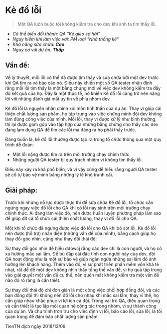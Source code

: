# Kẻ đổ lỗi
> Một QA luôn buộc tội không kiểm tra cho dev khi anh ta tìm thấy lỗi.

* _Có thể biển đổi thành: QA "Kẻ gieo sợ hãi"_
* _Nguy hiểm khi làm việc với: PM loại "Nhà thống kê"_
* _Khả năng sửa chữa: **Cao**_
* _Nguy cơ với dự án: **Thấp**_

## Vấn đề: 
Về lý thuyết, mỗi lỗi có thể đã được tìm thấy và sửa chữa bởi một dev trước khi QA tìm ra và báo cáo nó. Điều này khiến một số QA tester nhận định rằng mỗi lỗi tìm thấy là một bằng chứng mới về việc dev không kiểm tra đầy đủ kết quả của họ. Đây là một thực tế, nó khiến Kẻ đổ lỗi càng trở nên nặng lời với những đánh giá mất uy tín về phía nhóm dev.

Kẻ đổ lỗi là nguyên nhân chính xói mòn tinh thần của dự án. Thay vì giúp cải thiện chất lượng sản phẩm, họ tập trung vào việc chứng minh đội dev không làm đúng công việc của mình. Mỗi lỗi, thay vì được xử lý như bình thường, thì lại được gom góp vào tập hợp của những bằng chứng cho thấy các dev đang lạm dụng QA để tìm các lỗi mà đáng ra họ phải thấy trước.

Đáng buồn là, kẻ đổ lỗi thường được tạo ra trong tổ chức thông qua một quy trình dễ đoán:

* Một lỗi nặng được tìm ra trên môi trường chạy chính thức.
* Những người QA tester bị quy trách nhiệm vì không tìm thấy lỗi.

Điều này xảy ra khá phổ biến, và vì vậy cũng dễ hiểu rằng người QA tester sẽ cố tự bảo vệ mình bằng những lý lẽ khó tranh cãi.

## Giải pháp: 
Trước khi những nỗ lực được thực thi để sửa chữa Kẻ đổ lỗi, tổ chức cần ngưng ngay việc đổ lỗi cho QA khi có lỗi nảy sinh trên môi trường chạy chính thức. Ai đang làm việc đó, nên được huấn luyện phương pháp làm sao để giúp đỡ cả tổ chức cải thiện chất lượng,  thay vì đổ lỗi cho QA.

Một khi tổ chức đã ngưng được việc đổ lỗi cho QA khi bỏ sót lỗi, Kẻ đổ lỗi nên được (hỗ trợ) nhân diện (những vấn đề của mình), bằng cách giúp họ thay đổi góc nhìn, cũng như thay đổi thái độ:

Sự thay đổi góc nhìn để hiểu ddowcj rằng các dev chỉ là con người, và họ có xu hướng mắc sai lầm. Để bù đắp cái đặc tính con người này của dev, đội QA hoạt động như là một sự bảo vệ giúp ngăn ngừa những sai lầm đó ảnh hưởng lên khách hàng. Thêm vào đó, vì sự phát triển phần mềm vốn khá tẻ nhạt, rất dễ để một dev không nhìn thấy tổng thể vấn đề, vì họ quá tập trung vào giải quyết một vấn đề cụ thể, nên quên mất không kiểm tra một vấn đề nào đó rõ ràng là cần thiết.

Sự thay đổi thái độ chỉ đơn giản là một công việc phối hợp đồng đôi, và các bạn đồng đội thì không nên đổ lỗi cho nhau khi mắc sai lầm, thay vì thế, họ cần giúp nhau khắc phục vì lợi ích cả đội. Trong vai trò QA, điều quan trọng và cần thiết là tạo lập mối quan hệ cộng tác trong nhóm, vì sự thành công của dự án. Và chu trình trơn tru cho việc định vị lỗi, báo cáo lỗi, sửa lỗi, là tối quan trọng để đảm bảo chất lượng sản phẩm.

TienTN dịch ngày 2018/12/09